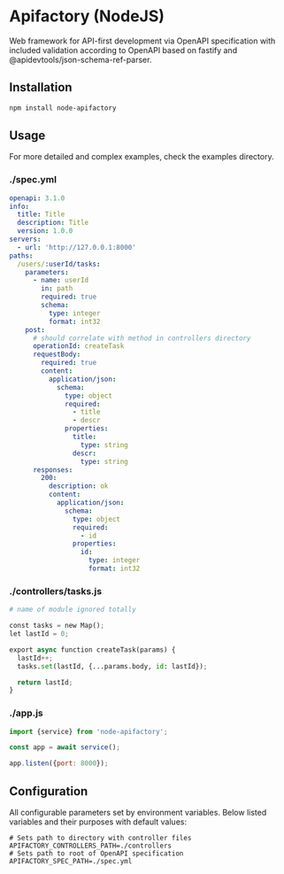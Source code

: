 # Apifactory (NodeJS)

Web framework for API-first development via OpenAPI specification with included validation according
to OpenAPI based on fastify and @apidevtools/json-schema-ref-parser.

## Installation

```bash
npm install node-apifactory
```

## Usage

For more detailed and complex examples, check the examples directory.

### ./spec.yml
```yaml
openapi: 3.1.0
info:
  title: Title
  description: Title
  version: 1.0.0
servers:
  - url: 'http://127.0.0.1:8000'
paths:
  /users/:userId/tasks:
    parameters:
      - name: userId
        in: path
        required: true
        schema:
          type: integer
          format: int32
    post:
      # should correlate with method in controllers directory
      operationId: createTask
      requestBody:
        required: true
        content:
          application/json:
            schema:
              type: object
              required:
                - title
                - descr
              properties:
                title:
                  type: string
                descr:
                  type: string
      responses:
        200:
          description: ok
          content:
            application/json:
              schema:
                type: object
                required:
                  - id
                properties:
                  id:
                    type: integer
                    format: int32
```

### ./controllers/tasks.js
```python
# name of module ignored totally

const tasks = new Map();
let lastId = 0;

export async function createTask(params) {
  lastId++;
  tasks.set(lastId, {...params.body, id: lastId});

  return lastId;
}
```

### ./app.js
```js
import {service} from 'node-apifactory';

const app = await service();

app.listen({port: 8000});
```

## Configuration

All configurable parameters set by environment variables.
Below listed variables and their purposes with default values:

```dotenv
# Sets path to directory with controller files
APIFACTORY_CONTROLLERS_PATH=./controllers
# Sets path to root of OpenAPI specification
APIFACTORY_SPEC_PATH=./spec.yml
```
